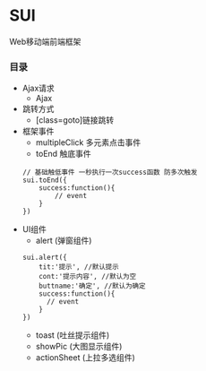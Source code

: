 # SUI
Web移动端前端框架

### 目录
- Ajax请求
  - Ajax
- 跳转方式
  - \[class\=goto\]链接跳转
- 框架事件
  - multipleClick 多元素点击事件
  - toEnd 触底事件
  ```
  // 基础触低事件 一秒执行一次success函数 防多次触发
  sui.toEnd({
      success:function(){
          // event
      }
  })
  ```
- UI组件
  - alert (弹窗组件)  
  ```
  sui.alert({
      tit:'提示', //默认提示
      cont:'提示内容', //默认为空
      buttname:'确定', //默认为确定
      success:function(){
      	// event
  	  }
  })
  ```
  - toast (吐丝提示组件)
  - showPic (大图显示组件)
  - actionSheet (上拉多选组件)
